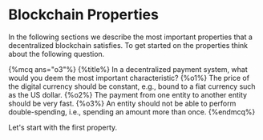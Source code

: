 # Blockchain Properties

In the following sections we describe the most important properties that a decentralized blockchain satisfies. To get started on the properties think about the following question.

{%mcq ans="o3"%}
{%title%} In a decentralized payment system, what would you deem the most important characteristic?
{%o1%} The price of the digital currency should be constant, e.g., bound to a fiat currency such as the US dollar.
{%o2%} The payment from one entity to another entity should be very fast.
{%o3%} An entity should not be able to perform double-spending, i.e., spending an amount more than once.
{%endmcq%}

Let's start with the first property.